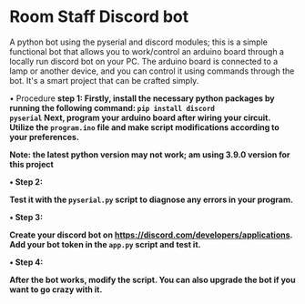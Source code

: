 # Room Staff Discord bot
A python bot using the pyserial and discord modules; this is a simple functional bot that allows you to work/control an arduino board through a locally run discord bot on your PC. The arduino board is connected to a lamp or another device, and you can control it using commands through the bot. It's a smart project that can be crafted simply.<br/>


• Procedure </b><strong>step 1:
Firstly, install the necessary python packages by running the following command: <code>pip install discord pyserial</code>
Next, program your arduino board after wiring your circuit. Utilize the <code>program.ino</code> file and make script modifications according to your preferences.</p>
Note: the latest python version may not work; am using 3.9.0 version for this project

<p><strong>• Step 2:</strong></p>
<p>Test it with the <code>pyserial.py</code> script to diagnose any errors in your program.</p>

<p><strong>• Step 3:</strong></p>
<p>Create your discord bot on <a href="https://discord.com/developers/applications" target="_blank">https://discord.com/developers/applications</a>. Add your bot token in the <code>app.py</code> script and test it.</p>

<p><strong>• Step 4:</strong></p>
<p>After the bot works, modify the script. You can also upgrade the bot if you want to go crazy with it.</p>


